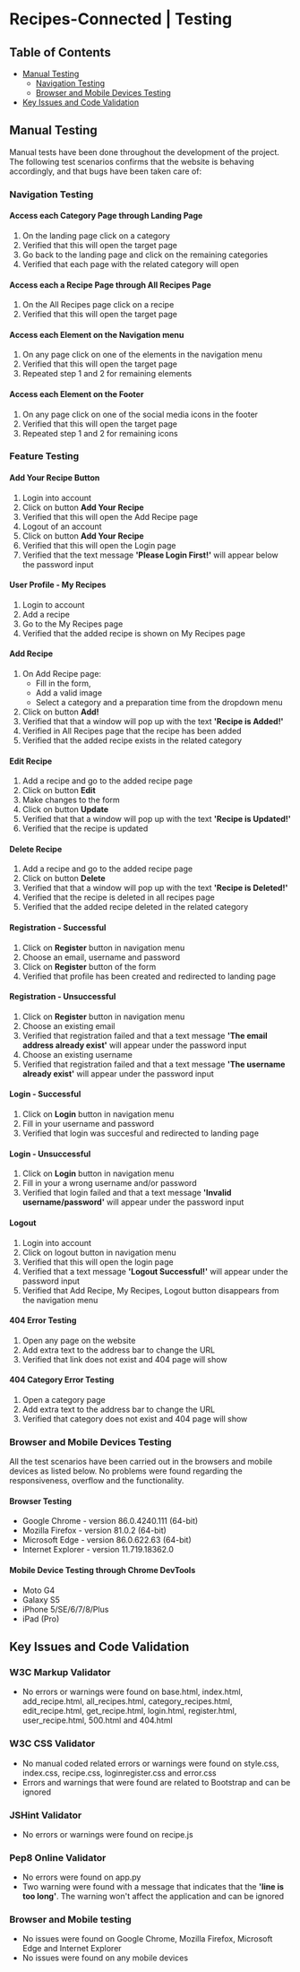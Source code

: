 # Recipes-Connected | Testing


## Table of Contents
- [Manual Testing](#manual-testing)
    * [Navigation Testing](#navigation-testing)
    * [Browser and Mobile Devices Testing](#browser-and-mobile-devices-testing)
- [Key Issues and Code Validation](#key-issues-and-code-validation)


## Manual Testing
Manual tests have been done throughout the development of the project.  
The following test scenarios confirms that the website is behaving accordingly, and that bugs have been taken care of:

### Navigation Testing
#### Access each Category Page through Landing Page
1. On the landing page click on a category
2. Verified that this will open the target page
3. Go back to the landing page and click on the remaining categories
4. Verified that each page with the related category will open

#### Access each a Recipe Page through All Recipes Page
1. On the All Recipes page click on a recipe
2. Verified that this will open the target page

#### Access each Element on the Navigation menu
1. On any page click on one of the elements in the navigation menu
2. Verified that this will open the target page
3. Repeated step 1 and 2 for remaining elements

#### Access each Element on the Footer
1. On any page click on one of the social media icons in the footer
2. Verified that this will open the target page
3. Repeated step 1 and 2 for remaining icons


### Feature Testing
#### Add Your Recipe Button
1. Login into account
2. Click on button **Add Your Recipe**
3. Verified that this will open the Add Recipe page
4. Logout of an account
5. Click on button **Add Your Recipe**
6. Verified that this will open the Login page
7. Verified that the text message **'Please Login First!'** will appear below the password input

#### User Profile - My Recipes
1. Login to account
2. Add a recipe
3. Go to the My Recipes page
4. Verified that the added recipe is shown on My Recipes page

#### Add Recipe
1. On Add Recipe page:
    - Fill in the form,
    - Add a valid image
    - Select a category and a preparation time from the dropdown menu
2. Click on button **Add!**
3. Verified that that a window will pop up with the text **'Recipe is Added!'**
4. Verified in All Recipes page that the recipe has been added
5. Verified that the added recipe exists in the related category

#### Edit Recipe
1. Add a recipe and go to the added recipe page
2. Click on button **Edit**
3. Make changes to the form
4. Click on button **Update**
5. Verified that that a window will pop up with the text **'Recipe is Updated!'**
6. Verified that the recipe is updated

#### Delete Recipe
1. Add a recipe and go to the added recipe page
2. Click on button **Delete**
3. Verified that that a window will pop up with the text **'Recipe is Deleted!'**
4. Verified that the recipe is deleted in all recipes page
5. Verified that the added recipe deleted in the related category

#### Registration - Successful
1. Click on **Register** button in navigation menu
2. Choose an email, username and password
3. Click on **Register** button of the form
4. Verified that profile has been created and redirected to landing page

#### Registration - Unsuccessful
1. Click on **Register** button in navigation menu
2. Choose an existing email
3. Verified that registration failed and that a text message **'The email address already exist'** will appear under the password input 
4. Choose an existing username
5. Verified that registration failed and that a text message **'The username already exist'** will appear under the password input 

#### Login - Successful
1. Click on **Login** button in navigation menu
2. Fill in your username and password
3. Verified that login was succesful and redirected to landing page

#### Login - Unsuccessful
1. Click on **Login** button in navigation menu
2. Fill in your a wrong username and/or password
3. Verified that login failed and that a text message **'Invalid username/password'** will appear under the password input 

#### Logout
1. Login into account
2. Click on logout button in navigation menu
3. Verified that this will open the login page 
4. Verified that a text message **'Logout Successful!'** will appear under the password input
5. Verified that Add Recipe, My Recipes, Logout button disappears from the navigation menu

#### 404 Error Testing
1. Open any page on the website
2. Add extra text to the address bar to change the URL
3. Verified that link does not exist and 404 page will show

#### 404 Category Error Testing
1. Open a category page
2. Add extra text to the address bar to change the URL
3. Verified that category does not exist and 404 page will show


### Browser and Mobile Devices Testing
All the test scenarios have been carried out in the browsers and mobile devices as listed below. No problems were found regarding the responsiveness, overflow and the functionality.

#### Browser Testing
- Google Chrome - version 86.0.4240.111 (64-bit)
- Mozilla Firefox - version 81.0.2 (64-bit)
- Microsoft Edge - version 86.0.622.63 (64-bit)
- Internet Explorer - version 11.719.18362.0

#### Mobile Device Testing through Chrome DevTools
- Moto G4 
- Galaxy S5
- iPhone 5/SE/6/7/8/Plus
- iPad (Pro)


## Key Issues and Code Validation
### W3C Markup Validator
- No errors or warnings were found on base.html, index.html, add_recipe.html, all_recipes.html, category_recipes.html, edit_recipe.html, get_recipe.html, login.html, register.html, user_recipe.html, 500.html and 404.html

### W3C CSS Validator
- No manual coded related errors or warnings were found on style.css, index.css, recipe.css, loginregister.css and error.css
- Errors and warnings that were found are related to Bootstrap and can be ignored

### JSHint Validator
- No errors or warnings were found on recipe.js

### Pep8 Online Validator
- No errors were found on app.py
- Two warning were found with a message that indicates that the **'line is too long'**. The warning won't affect the application and can be ignored

### Browser and Mobile testing
- No issues were found on Google Chrome, Mozilla Firefox, Microsoft Edge and Internet Explorer
- No issues were found on any mobile devices